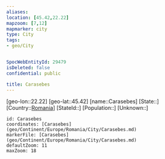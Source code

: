 ```yaml
---
aliases: 
location: [45.42,22.22]
mapzoom: [7,12] 
mapmarker: city 
type: City
tags:
- geo/City


SpocWebEntityId: 29479
isDeleted: false
confidential: public

title: Carasebes
---
```

[geo-lon::22.22]
[geo-lat::45.42]
[name::Carasebes]
[State::]
[Country::[Romania](geo/Continent/Europe/Romania.md)]
[StateId::]
[Population::]
[Unknown::]


```leaflet
id: Carasebes
coordinates: [Carasebes](geo/Continent/Europe/Romania/City/Carasebes.md)
markerFile: [Carasebes](geo/Continent/Europe/Romania/City/Carasebes.md)
defaultZoom: 11 
maxZoom: 18
```


